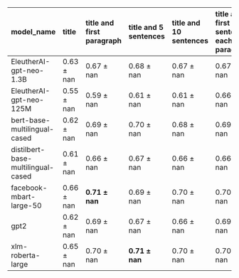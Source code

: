 | model_name                         | title          | title and first paragraph   | title and 5 sentences   | title and 10 sentences   | title and first sentence each paragraph   | raw text       |
|:-----------------------------------|:---------------|:----------------------------|:------------------------|:-------------------------|:------------------------------------------|:---------------|
| EleutherAI-gpt-neo-1.3B            | 0.63 $\pm$ nan | 0.67 $\pm$ nan              | 0.68 $\pm$ nan          | 0.67 $\pm$ nan           | 0.67 $\pm$ nan                            | 0              |
| EleutherAI-gpt-neo-125M            | 0.55 $\pm$ nan | 0.59 $\pm$ nan              | 0.61 $\pm$ nan          | 0.61 $\pm$ nan           | 0.66 $\pm$ nan                            | 0.69 $\pm$ nan |
| bert-base-multilingual-cased       | 0.62 $\pm$ nan | 0.69 $\pm$ nan              | 0.70 $\pm$ nan          | 0.68 $\pm$ nan           | 0.69 $\pm$ nan                            | 0.67 $\pm$ nan |
| distilbert-base-multilingual-cased | 0.61 $\pm$ nan | 0.66 $\pm$ nan              | 0.67 $\pm$ nan          | 0.66 $\pm$ nan           | 0.66 $\pm$ nan                            | 0.67 $\pm$ nan |
| facebook-mbart-large-50            | 0.66 $\pm$ nan | **0.71 $\pm$ nan**          | 0.69 $\pm$ nan          | 0.70 $\pm$ nan           | 0.70 $\pm$ nan                            | 0.67 $\pm$ nan |
| gpt2                               | 0.62 $\pm$ nan | 0.69 $\pm$ nan              | 0.67 $\pm$ nan          | 0.66 $\pm$ nan           | 0.69 $\pm$ nan                            | 0.68 $\pm$ nan |
| xlm-roberta-large                  | 0.65 $\pm$ nan | 0.70 $\pm$ nan              | **0.71 $\pm$ nan**      | 0.70 $\pm$ nan           | 0.70 $\pm$ nan                            | 0.70 $\pm$ nan |